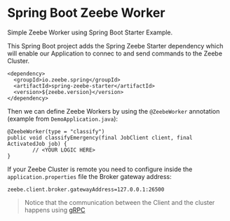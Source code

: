 # Spring Boot Zeebe Worker 

Simple Zeebe Worker using Spring Boot Starter Example. 

This Spring Boot project adds the Spring Zeebe Starter dependency which will enable our Application to connec to and send commands to the Zeebe Cluster. 
 

```
<dependency>
  <groupId>io.zeebe.spring</groupId>
  <artifactId>spring-zeebe-starter</artifactId>
  <version>${zeebe.version}</version>
</dependency>
``` 

Then we can define Zeebe Workers by using the `@ZeebeWorker` annotation (example from `DemoApplication.java`):
```
@ZeebeWorker(type = "classify")
public void classifyEmergency(final JobClient client, final ActivatedJob job) {
        // <YOUR LOGIC HERE>
}
```

If your Zeebe Cluster is remote you need to configure inside the `application.properties` file the Broker gateway address:
```
zeebe.client.broker.gatewayAddress=127.0.0.1:26500
```

> Notice that the communication between the Client and the cluster happens using [gRPC](https://grpc.io) 


